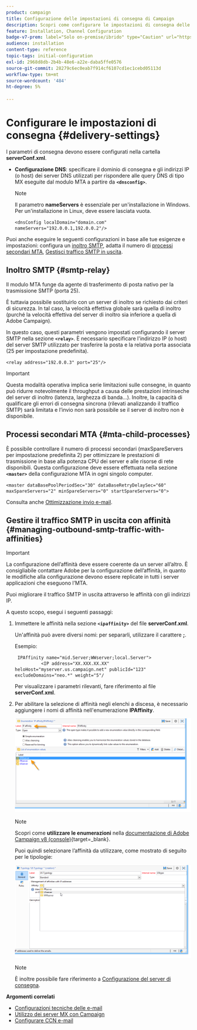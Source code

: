 ```yaml
---
product: campaign
title: Configurazione delle impostazioni di consegna di Campaign
description: Scopri come configurare le impostazioni di consegna delle campagne
feature: Installation, Channel Configuration
badge-v7-prem: label="Solo on-premise/ibrido" type="Caution" url="https://experienceleague.adobe.com/docs/campaign-classic/using/installing-campaign-classic/architecture-and-hosting-models/hosting-models-lp/hosting-models.html?lang=it" tooltip="Applicabile solo alle distribuzioni on-premise e ibride"
audience: installation
content-type: reference
topic-tags: initial-configuration
exl-id: 2968d8db-2b4b-48e6-a22e-daba5ffe0576
source-git-commit: 28279c6ec0eab7f914cf6107cd1ec1cebd05113d
workflow-type: tm+mt
source-wordcount: '484'
ht-degree: 5%

---
```


# Configurare le impostazioni di consegna {#delivery-settings}



I parametri di consegna devono essere configurati nella cartella **serverConf.xml**.

* **Configurazione DNS**: specificare il dominio di consegna e gli indirizzi IP (o host) dei server DNS utilizzati per rispondere alle query DNS di tipo MX eseguite dal modulo MTA a partire da **`<dnsconfig>`**.

  >[!NOTE]
  >
  >Il parametro **nameServers** è essenziale per un&#39;installazione in Windows. Per un&#39;installazione in Linux, deve essere lasciata vuota.

  ```
  <dnsConfig localDomain="domain.com" nameServers="192.0.0.1,192.0.0.2"/>
  ```

Puoi anche eseguire le seguenti configurazioni in base alle tue esigenze e impostazioni: configura un [inoltro SMTP](#smtp-relay), adatta il numero di [processi secondari MTA](#mta-child-processes), [Gestisci traffico SMTP in uscita](#managing-outbound-smtp-traffic-with-affinities).

## Inoltro SMTP {#smtp-relay}

Il modulo MTA funge da agente di trasferimento di posta nativo per la trasmissione SMTP (porta 25).

È tuttavia possibile sostituirlo con un server di inoltro se richiesto dai criteri di sicurezza. In tal caso, la velocità effettiva globale sarà quella di inoltro (purché la velocità effettiva del server di inoltro sia inferiore a quella di Adobe Campaign).

In questo caso, questi parametri vengono impostati configurando il server SMTP nella sezione **`<relay>`**. È necessario specificare l&#39;indirizzo IP (o host) del server SMTP utilizzato per trasferire la posta e la relativa porta associata (25 per impostazione predefinita).

```
<relay address="192.0.0.3" port="25"/>
```

>[!IMPORTANT]
>
>Questa modalità operativa implica serie limitazioni sulle consegne, in quanto può ridurre notevolmente il throughput a causa delle prestazioni intrinseche del server di inoltro (latenza, larghezza di banda...). Inoltre, la capacità di qualificare gli errori di consegna sincrona (rilevati analizzando il traffico SMTP) sarà limitata e l’invio non sarà possibile se il server di inoltro non è disponibile.

## Processi secondari MTA {#mta-child-processes}

È possibile controllare il numero di processi secondari (maxSpareServers per impostazione predefinita 2) per ottimizzare le prestazioni di trasmissione in base alla potenza CPU dei server e alle risorse di rete disponibili. Questa configurazione deve essere effettuata nella sezione **`<master>`** della configurazione MTA in ogni singolo computer.

```
<master dataBasePoolPeriodSec="30" dataBaseRetryDelaySec="60" maxSpareServers="2" minSpareServers="0" startSpareServers="0">
```

Consulta anche [Ottimizzazione invio e-mail](../../installation/using/email-deliverability.md#email-sending-optimization).

## Gestire il traffico SMTP in uscita con affinità {#managing-outbound-smtp-traffic-with-affinities}

>[!IMPORTANT]
>
>La configurazione dell’affinità deve essere coerente da un server all’altro. È consigliabile contattare Adobe per la configurazione dell’affinità, in quanto le modifiche alla configurazione devono essere replicate in tutti i server applicazioni che eseguono l’MTA.

Puoi migliorare il traffico SMTP in uscita attraverso le affinità con gli indirizzi IP.

A questo scopo, esegui i seguenti passaggi:

1. Immettere le affinità nella sezione **`<ipaffinity>`** del file **serverConf.xml**.

   Un&#39;affinità può avere diversi nomi: per separarli, utilizzare il carattere **;**.

   Esempio:

   ```
    IPAffinity name="mid.Server;WWserver;local.Server">
             <IP address="XX.XXX.XX.XX" heloHost="myserver.us.campaign.net" publicId="123" excludeDomains="neo.*" weight="5"/
   ```

   Per visualizzare i parametri rilevanti, fare riferimento al file **serverConf.xml**.

1. Per abilitare la selezione di affinità negli elenchi a discesa, è necessario aggiungere i nomi di affinità nell&#39;enumerazione **IPAffinity**.

   ![](assets/ipaffinity_enum.png)

   >[!NOTE]
   >
   >Scopri come **utilizzare le enumerazioni** nella [documentazione di Adobe Campaign v8 (console)](https://experienceleague.adobe.com/it/docs/campaign/campaign-v8/config/settings/enumerations){target=_blank}.


   Puoi quindi selezionare l’affinità da utilizzare, come mostrato di seguito per le tipologie:

   ![](assets/ipaffinity_typology.png)

   >[!NOTE]
   >
   >È inoltre possibile fare riferimento a [Configurazione del server di consegna](../../installation/using/email-deliverability.md#delivery-server-configuration).

**Argomenti correlati**
* [Configurazioni tecniche delle e-mail](email-deliverability.md)
* [Utilizzo dei server MX con Campaign](using-mx-servers.md)
* [Configurare CCN e-mail](email-archiving.md)
